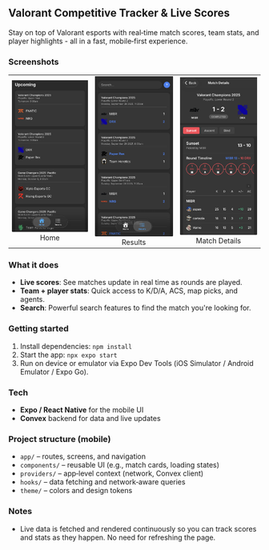 ## Valorant Competitive Tracker & Live Scores

Stay on top of Valorant esports with real‑time match scores, team stats, and player highlights - all in a fast, mobile‑first experience.

### Screenshots
<table>
  <tr>
    <td align="center">
      <img src="./assets/screenshots/homepage.jpg" alt="Home" width="260" />
      <div>Home</div>
    </td>
    <td align="center">
      <img src="./assets/screenshots/results.jpg" alt="Results" width="260" />
      <div>Results</div>
    </td>
    <td align="center">
      <img src="./assets/screenshots/matchdetails.png" alt="Match Details" width="260" />
      <div>Match Details</div>
    </td>
  </tr>
  
</table>

### What it does
- **Live scores**: See matches update in real time as rounds are played.
- **Team + player stats**: Quick access to K/D/A, ACS, map picks, and agents.
- **Search**: Powerful search features to find the match you're looking for.

### Getting started
1. Install dependencies: `npm install`
2. Start the app: `npx expo start`
3. Run on device or emulator via Expo Dev Tools (iOS Simulator / Android Emulator / Expo Go).

### Tech
- **Expo / React Native** for the mobile UI
- **Convex** backend for data and live updates

### Project structure (mobile)
- `app/` – routes, screens, and navigation
- `components/` – reusable UI (e.g., match cards, loading states)
- `providers/` – app‑level context (network, Convex client)
- `hooks/` – data fetching and network‑aware queries
- `theme/` – colors and design tokens

### Notes
- Live data is fetched and rendered continuously so you can track scores and stats as they happen. No need for refreshing the page.
